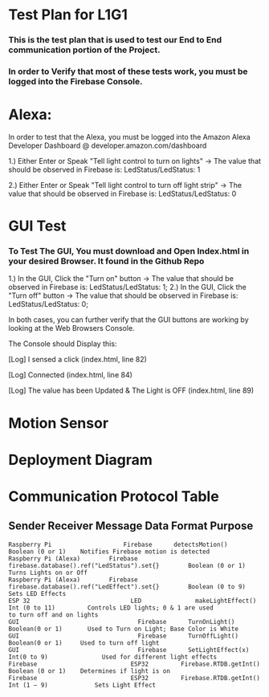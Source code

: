 # Test Plan for L1G1 


### This is the test plan that is used to test our End to End communication portion of the Project. 
### In order to Verify that most of these tests work, you must be logged into the Firebase Console. 

# Alexa: 
In order to test that the Alexa, you must be logged into the Amazon Alexa Developer Dashboard @ developer.amazon.com/dashboard

1.) Either Enter or Speak "Tell light control to turn on lights"  -> The value that should be observed in Firebase is: LedStatus/LedStatus: 1

2.) Either Enter or Speak "Tell light control to turn off light strip"  -> The value that should be observed in Firebase is:  LedStatus/LedStatus: 0

# GUI Test

### To Test The GUI, You must download and Open Index.html in your desired Browser. It found in the Github Repo

1.) In the GUI, Click the "Turn on" button  -> The value that should be observed in Firebase is: LedStatus/LedStatus: 1; 
2.) In the GUI, Click the "Turn off" button  -> The value that should be observed in Firebase is: LedStatus/LedStatus: 0;

In both cases, you can further verify that the GUI buttons are working by looking at the Web Browsers Console. 

The Console should Display this: 

[Log] I sensed a click (index.html, line 82)

[Log] Connected (index.html, line 84)

[Log] The value has been Updated & The Light is OFF (index.html, line 89)

# Motion Sensor 









# Deployment Diagram


# Communication Protocol Table

## 	Sender	        			Receiver	  Message	Data 								  	              Format				      Purpose
	Raspberry Pi				    Firebase	  detectsMotion()									              Boolean (0 or 1) 	  Notifies Firebase motion is detected
	Raspberry Pi (Alexa)		Firebase	  firebase.database().ref("LedStatus").set{}		Boolean (0 or 1)	  Turns Lights on or Off
	Raspberry Pi (Alexa)		Firebase	  firebase.database().ref("LedEffect").set{}		Boolean (0 to 9)	  Sets LED Effects
	ESP 32						      LED			    makeLightEffect()								              Int (0 to 11)		    Controls LED lights; 0 & 1 are used    																												to turn off and on lights
	GUI							        Firebase	  TurnOnLight()									                Boolean(0 or 1) 	  Used to Turn on Light; Base Color is White
	GUI							        Firebase 	  TurnOffLight()									              Boolean(0 or 1) 	  Used to turn off light
	GUI							        Firebase	  SetLightEffect(x)								              Int(0 to 9)			    Used for different light effects
	Firebase					      ESP32		    Firebase.RTDB.getInt()							          Boolean (0 or 1) 	  Determines if light is on
	Firebase					      ESP32 	    Firebase.RTDB.getInt()								        Int (1 – 9)			    Sets Light Effect

